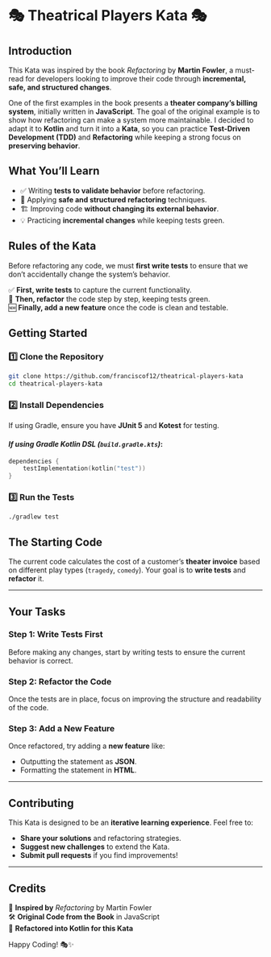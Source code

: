 # 🎭 Theatrical Players Kata 🎭

## **Introduction**
This Kata was inspired by the book *Refactoring* by **Martin Fowler**, a must-read for developers looking to improve their code through **incremental, safe, and structured changes**.

One of the first examples in the book presents a **theater company’s billing system**, initially written in **JavaScript**. The goal of the original example is to show how refactoring can make a system more maintainable. I decided to adapt it to **Kotlin** and turn it into a **Kata**, so you can practice **Test-Driven Development (TDD)** and **Refactoring** while keeping a strong focus on **preserving behavior**.

## **What You’ll Learn**
- ✅ Writing **tests to validate behavior** before refactoring.
- 🔄 Applying **safe and structured refactoring** techniques.
- 🏗️ Improving code **without changing its external behavior**.
- 💡 Practicing **incremental changes** while keeping tests green.

## **Rules of the Kata**
Before refactoring any code, we must **first write tests** to ensure that we don’t accidentally change the system’s behavior.

✅ **First, write tests** to capture the current functionality.  
🔄 **Then, refactor** the code step by step, keeping tests green.  
🆕 **Finally, add a new feature** once the code is clean and testable.

## **Getting Started**
### **1️⃣ Clone the Repository**
```sh
git clone https://github.com/franciscof12/theatrical-players-kata
cd theatrical-players-kata
```

### **2️⃣ Install Dependencies**
If using Gradle, ensure you have **JUnit 5** and **Kotest** for testing.

#### *If using Gradle Kotlin DSL (`build.gradle.kts`)*:
```kotlin
dependencies {
    testImplementation(kotlin("test"))
}
```

### **3️⃣ Run the Tests**
```sh
./gradlew test
```

## **The Starting Code**
The current code calculates the cost of a customer’s **theater invoice** based on different play types (`tragedy`, `comedy`). Your goal is to **write tests** and **refactor** it.

---

## **Your Tasks**

### **Step 1: Write Tests First**
Before making any changes, start by writing tests to ensure the current behavior is correct.

### **Step 2: Refactor the Code**
Once the tests are in place, focus on improving the structure and readability of the code.

### **Step 3: Add a New Feature**
Once refactored, try adding a **new feature** like:
- Outputting the statement as **JSON**.
- Formatting the statement in **HTML**.

---

## **Contributing**
This Kata is designed to be an **iterative learning experience**. Feel free to:
- **Share your solutions** and refactoring strategies.
- **Suggest new challenges** to extend the Kata.
- **Submit pull requests** if you find improvements!

---

## **Credits**
📖 **Inspired by** *Refactoring* by Martin Fowler  
🛠️ **Original Code from the Book** in JavaScript  
🚀 **Refactored into Kotlin for this Kata**

Happy Coding! 🎭✨